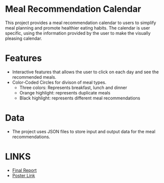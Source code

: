# Meal Recommendation Calendar

This project provides a meal recommendation calendar to users to simplify meal planning and promote healthier eating habits. The calendar is user specific, using the information
provided by the user to make the visually pleasing calendar.

# Features
- Interactive features that allows the user to click on each day and see the recommended meals.
- Color-Coded Circles for divison of meal types.
   - Three colors: Represents breakfast, lunch and dinner
   - Orange highlight: represents duplicate meals
   - Black highlight: represents different meal recommendations
 
# Data
- The project uses JSON files to store input and output data for the meal recommendations.

# LINKS
- [Final Report](https://docs.google.com/document/d/1-TlA6cNSPUxbzIXzmE_NvYSLlNgeRdzp63AV4iP32QE/edit?usp=sharing)
- [Poster Link](https://claflin-my.sharepoint.com/:p:/g/personal/shastroman_claflin_edu/EdGD1ISfyodCoZDUufYpKdUB54BVybwkov5O0xSljH7nEQ?e=1HgMkw)
  

  
